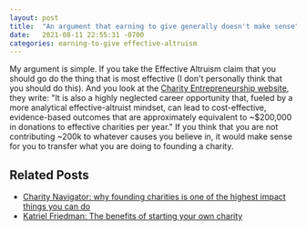 ```yaml
---
layout: post
title:  "An argument that earning to give generally doesn't make sense"
date:   2021-08-11 22:55:31 -0700
categories: earning-to-give effective-altruism
---
```


My argument is simple. If you take the Effective Altruism claim that you should go do the thing that is most effective (I don't personally think that you should do this). And you look at the
[Charity Entrepreneurship website](https://www.charityentrepreneurship.com/about-us.html), they write:
"It is also a highly neglected career opportunity that, fueled by a more analytical effective-altruist mindset, can lead to cost-effective, evidence-based outcomes that are approximately equivalent to ~$200,000 in donations to effective charities per year." If you think that you are not contributing ~200k to whatever causes you believe in, it would make sense for you to transfer what you are doing to founding a charity.


## Related Posts
* [Charity Navigator: why founding charities is one of the highest impact things you can do](https://www.charityentrepreneurship.com/blog/why-founding-charities)
* [Katriel Friedman: The benefits of starting your own charity](https://forum.effectivealtruism.org/posts/q9qbWpNgeFkm2CaoR/katriel-friedman-the-benefits-of-starting-your-own-charity)